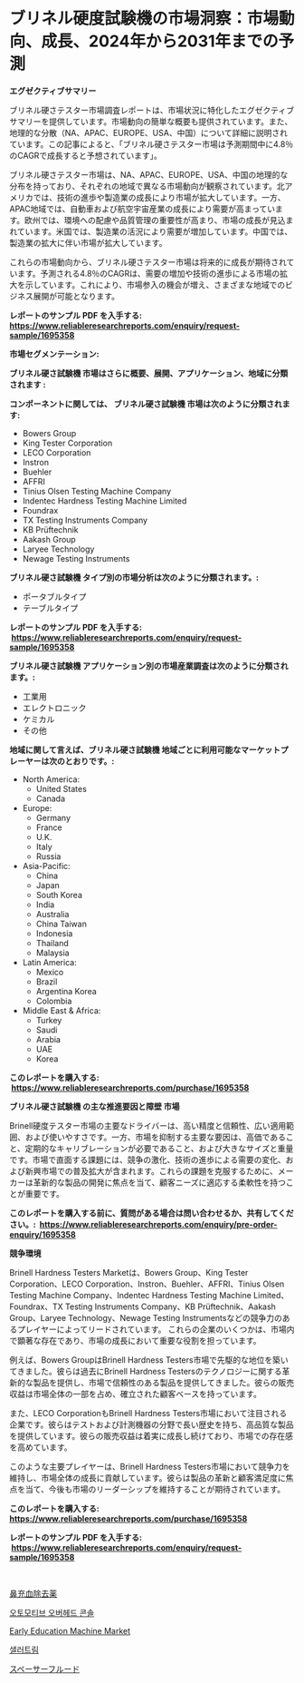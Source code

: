 <p><h1>ブリネル硬度試験機の市場洞察：市場動向、成長、2024年から2031年までの予測</h1></p><p><strong>エグゼクティブサマリー</strong></p>
<p><p>ブリネル硬さテスター市場調査レポートは、市場状況に特化したエグゼクティブサマリーを提供しています。市場動向の簡単な概要も提供されています。また、地理的な分散（NA、APAC、EUROPE、USA、中国）について詳細に説明されています。この記事によると、「ブリネル硬さテスター市場は予測期間中に4.8％のCAGRで成長すると予想されています」。</p><p>ブリネル硬さテスター市場は、NA、APAC、EUROPE、USA、中国の地理的な分布を持っており、それぞれの地域で異なる市場動向が観察されています。北アメリカでは、技術の進歩や製造業の成長により市場が拡大しています。一方、APAC地域では、自動車および航空宇宙産業の成長により需要が高まっています。欧州では、環境への配慮や品質管理の重要性が高まり、市場の成長が見込まれています。米国では、製造業の活況により需要が増加しています。中国では、製造業の拡大に伴い市場が拡大しています。</p><p>これらの市場動向から、ブリネル硬さテスター市場は将来的に成長が期待されています。予測される4.8％のCAGRは、需要の増加や技術の進歩による市場の拡大を示しています。これにより、市場参入の機会が増え、さまざまな地域でのビジネス展開が可能となります。</p></p>
<p><strong>レポートのサンプル PDF を入手する: <a href="https://www.reliableresearchreports.com/enquiry/request-sample/1695358">https://www.reliableresearchreports.com/enquiry/request-sample/1695358</a></strong></p>
<p><strong>市場セグメンテーション:</strong></p>
<p><strong> ブリネル硬さ試験機 市場はさらに概要、展開、アプリケーション、地域に分類されます :</strong></p>
<p><strong>コンポーネントに関しては、 ブリネル硬さ試験機 市場は次のように分類されます: &nbsp;</strong></p>
<p><ul><li>Bowers Group</li><li>King Tester Corporation</li><li>LECO Corporation</li><li>Instron</li><li>Buehler</li><li>AFFRI</li><li>Tinius Olsen Testing Machine Company</li><li>Indentec Hardness Testing Machine Limited</li><li>Foundrax</li><li>TX Testing Instruments Company</li><li>KB Prüftechnik</li><li>Aakash Group</li><li>Laryee Technology</li><li>Newage Testing Instruments</li></ul></p>
<p><strong> ブリネル硬さ試験機 タイプ別の市場分析は次のように分類されます。:</strong></p>
<p><ul><li>ポータブルタイプ</li><li>テーブルタイプ</li></ul></p>
<p><strong>レポートのサンプル PDF を入手する: &nbsp;<a href="https://www.reliableresearchreports.com/enquiry/request-sample/1695358">https://www.reliableresearchreports.com/enquiry/request-sample/1695358</a></strong></p>
<p><strong> ブリネル硬さ試験機 アプリケーション別の市場産業調査は次のように分類されます。:</strong></p>
<p><ul><li>工業用</li><li>エレクトロニック</li><li>ケミカル</li><li>その他</li></ul></p>
<p><strong>地域に関して言えば、ブリネル硬さ試験機 地域ごとに利用可能なマーケットプレーヤーは次のとおりです。:</strong></p>
<p><ul>
    <li>
        North America:
        <ul>
            <li>United States</li>
            <li>Canada</li>
        </ul>
    </li>
    <li>
        Europe:
        <ul>
            <li>Germany</li>
            <li>France</li>
            <li>U.K.</li>
            <li>Italy</li>
            <li>Russia</li>
        </ul>
    </li>
    <li>
        Asia-Pacific:
        <ul>
            <li>China</li>
            <li>Japan</li>
            <li>South Korea</li>
            <li>India</li>
            <li>Australia</li>
            <li>China Taiwan</li>
            <li>Indonesia</li>
            <li>Thailand</li>
            <li>Malaysia</li>
        </ul>
    </li>
    <li>
        Latin America:
        <ul>
            <li>Mexico</li>
            <li>Brazil</li>
            <li>Argentina Korea</li>
            <li>Colombia</li>
        </ul>
    </li>
    <li>
        Middle East & Africa:
        <ul>
            <li>Turkey</li>
            <li>Saudi</li>
            <li>Arabia</li>
            <li>UAE</li>
            <li>Korea</li>
        </ul>
    </li>
    </ul></p>
<p><strong>このレポートを購入する: &nbsp;<a href="https://www.reliableresearchreports.com/purchase/1695358">https://www.reliableresearchreports.com/purchase/1695358</a></strong></p>
<p><strong>ブリネル硬さ試験機 の主な推進要因と障壁 市場</strong></p>
<p><p>Brinell硬度テスター市場の主要なドライバーは、高い精度と信頼性、広い適用範囲、および使いやすさです。一方、市場を抑制する主要な要因は、高価であること、定期的なキャリブレーションが必要であること、および大きなサイズと重量です。市場で直面する課題には、競争の激化、技術の進歩による需要の変化、および新興市場での普及拡大が含まれます。これらの課題を克服するために、メーカーは革新的な製品の開発に焦点を当て、顧客ニーズに適応する柔軟性を持つことが重要です。</p></p>
<p><strong>このレポートを購入する前に、質問がある場合は問い合わせるか、共有してください。:&nbsp; <a href="https://www.reliableresearchreports.com/enquiry/pre-order-enquiry/1695358">https://www.reliableresearchreports.com/enquiry/pre-order-enquiry/1695358</a></strong></p>
<p><strong>競争環境</strong></p>
<p><p>Brinell Hardness Testers Marketは、Bowers Group、King Tester Corporation、LECO Corporation、Instron、Buehler、AFFRI、Tinius Olsen Testing Machine Company、Indentec Hardness Testing Machine Limited、Foundrax、TX Testing Instruments Company、KB Prüftechnik、Aakash Group、Laryee Technology、Newage Testing Instrumentsなどの競争力のあるプレイヤーによってリードされています。 これらの企業のいくつかは、市場内で顕著な存在であり、市場の成長において重要な役割を担っています。</p><p>例えば、Bowers GroupはBrinell Hardness Testers市場で先駆的な地位を築いてきました。彼らは過去にBrinell Hardness Testersのテクノロジーに関する革新的な製品を提供し、市場で信頼性のある製品を提供してきました。彼らの販売収益は市場全体の一部を占め、確立された顧客ベースを持っています。</p><p>また、LECO CorporationもBrinell Hardness Testers市場において注目される企業です。彼らはテストおよび計測機器の分野で長い歴史を持ち、高品質な製品を提供しています。彼らの販売収益は着実に成長し続けており、市場での存在感を高めています。</p><p>このような主要プレイヤーは、Brinell Hardness Testers市場において競争力を維持し、市場全体の成長に貢献しています。彼らは製品の革新と顧客満足度に焦点を当て、今後も市場のリーダーシップを維持することが期待されています。</p></p>
<p><strong>このレポートを購入する: &nbsp; <a href="https://www.reliableresearchreports.com/purchase/1695358">https://www.reliableresearchreports.com/purchase/1695358</a></strong></p>
<p><strong>レポートのサンプル PDF を入手する: &nbsp;<a href="https://www.reliableresearchreports.com/enquiry/request-sample/1695358">https://www.reliableresearchreports.com/enquiry/request-sample/1695358</a></strong><strong></strong></p>
<p>&nbsp;</p>
<p><p><a href="https://medium.com/@desekay3566/%E9%BC%BB%E3%81%A5%E3%81%BE%E3%82%8A%E8%A7%A3%E6%B6%88%E8%96%AC%E5%B8%82%E5%A0%B4%E5%B1%95%E6%9C%9B-%E6%A5%AD%E7%95%8C%E3%81%AE%E6%A6%82%E8%A6%81%E3%81%A8%E4%BA%88%E6%B8%AC-2024%E5%B9%B4%E3%81%8B%E3%82%892031%E5%B9%B4%E3%81%BE%E3%81%A7-4644d8ffdb21">鼻充血除去薬</a></p><p><a href="https://medium.com/@dewayneber2023/%EC%9E%90%EB%8F%99%EC%B0%A8-%EC%98%A4%EB%B2%84%ED%97%A4%EB%93%9C-%EC%BD%98%EC%86%94-%EC%8B%9C%EC%9E%A5-%EC%A0%90%EC%9C%A0%EC%9C%A8-%EB%B3%80%ED%99%94-%EB%B0%8F-%EC%8B%9C%EC%9E%A5-%EC%84%B1%EC%9E%A5-%ED%8A%B8%EB%A0%8C%EB%93%9C-2024-2031-ba40de1b7f69">오토모티브 오버헤드 콘솔</a></p><p><a href="https://github.com/Sarissaschmalingtr6fz2739/Market-Research-Report-List-1/blob/main/early-education-machine-market.md">Early Education Machine Market</a></p><p><a href="https://medium.com/@bereniceroberts1978/salatrim-%EC%8B%9C%EC%9E%A5%EC%9D%80-%EC%8B%9C%EC%9E%A5-%EC%A0%90%EC%9C%A0%EC%9C%A8-%EC%8B%9C%EC%9E%A5-%EB%8F%99%ED%96%A5-%EB%B0%8F-%EC%8B%9C%EC%9E%A5-%EC%84%B1%EC%9E%A5%EC%97%90-%EB%8C%80%ED%95%9C-%EC%A0%95%EB%B3%B4%EB%A5%BC-%EC%A0%9C%EA%B3%B5%ED%95%A9%EB%8B%88%EB%8B%A4-25fad6dcb778">샐러트림</a></p><p><a href="https://github.com/dzy793153605/Market-Research-Report-List-1/blob/main/84945803039.md">スペーサーフルード</a></p></p>